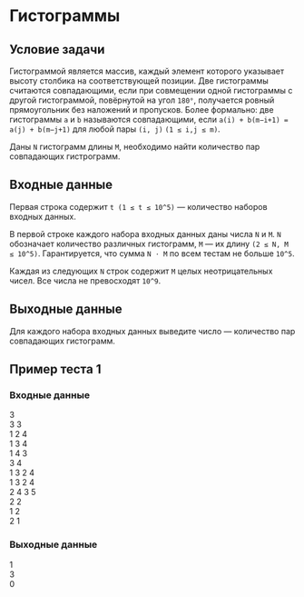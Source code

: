 # Гистограммы

## Условие задачи
Гистограммой является массив, каждый элемент которого указывает высоту столбика на соответствующей позиции.
Две гистограммы считаются совпадающими, если при совмещении одной гистограммы с другой гистограммой, повёрнутой на угол `180°`, 
получается ровный прямоугольник без наложений и пропусков. Более формально: две гистограммы `a` и `b` называются совпадающими, если 
`a(i) ​+ b(m−i+1) ​= a(j) ​+ b(m−j+1​)` для любой пары `(i, j)` `(1 ≤ i,j ≤ m)`.

Даны `N` гистограмм длины `M`, необходимо найти количество пар совпадающих гистрограмм.

## Входные данные
Первая строка содержит `t (1 ≤ t ≤ 10^5)` — количество наборов входных данных.

В первой строке каждого набора входных данных даны числа `N` и `M`. `N` обозначает количество различных гистограмм, `M` — их длину 
`(2 ≤ N, M ≤ 10^5)`. Гарантируется, что сумма `N ⋅ M` по всем тестам не больше `10^5`.

Каждая из следующих `N` строк содержит `M` целых неотрицательных чисел. Все числа не превосходят `10^9`.

## Выходные данные
Для каждого набора входных данных выведите число — количество пар совпадающих гистограмм.

## Пример теста 1
### Входные данные
3\
3 3\
1 2 4\
1 3 4\
1 4 3\
3 4\
1 3 2 4\
1 3 2 4\
2 4 3 5\
2 2\
1 2\
2 1
### Выходные данные
1\
3\
0